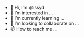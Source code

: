 - 👋 Hi, I’m @issyd
- 👀 I’m interested in ...
- 🌱 I’m currently learning ...
- 💞️ I’m looking to collaborate on ...
- 📫 How to reach me ...

<!---
issyd/issyd is a ✨ special ✨ repository because its `README.md` (this file) appears on your GitHub profile.
You can click the Preview link to take a look at your changes.
--->
